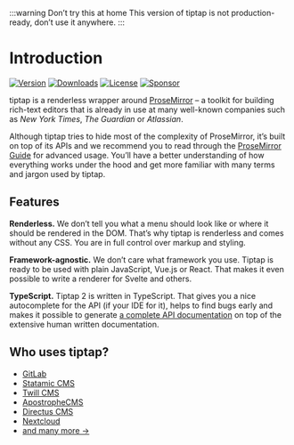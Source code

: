 :::warning Don’t try this at home
This version of tiptap is not production-ready, don’t use it anywhere.
:::

# Introduction

[![Version](https://img.shields.io/npm/v/@tiptap/core.svg?label=version)](https://www.npmjs.com/package/@tiptap/core)
[![Downloads](https://img.shields.io/npm/dm/@tiptap/core.svg)](https://npmcharts.com/compare/@tiptap/core?minimal=true)
[![License](https://img.shields.io/npm/l/@tiptap/core.svg)](https://www.npmjs.com/package/@tiptap/core)
[![Sponsor](https://img.shields.io/static/v1?label=Sponsor&message=%E2%9D%A4&logo=GitHub)](https://github.com/sponsors/ueberdosis)

tiptap is a renderless wrapper around [ProseMirror](https://ProseMirror.net) – a toolkit for building rich-text editors that is already in use at many well-known companies such as *New York Times*, *The Guardian* or *Atlassian*.

Although tiptap tries to hide most of the complexity of ProseMirror, it’s built on top of its APIs and we recommend you to read through the [ProseMirror Guide](https://ProseMirror.net/docs/guide/) for advanced usage. You’ll have a better understanding of how everything works under the hood and get more familiar with many terms and jargon used by tiptap.

## Features

**Renderless.** We don’t tell you what a menu should look like or where it should be rendered in the DOM. That’s why tiptap is renderless and comes without any CSS. You are in full control over markup and styling.

**Framework-agnostic.** We don’t care what framework you use. Tiptap is ready to be used with plain JavaScript, Vue.js or React. That makes it even possible to write a renderer for Svelte and others.

**TypeScript.** Tiptap 2 is written in TypeScript. That gives you a nice autocomplete for the API (if your IDE for it), helps to find bugs early and makes it possible to generate [a complete API documentation](#) on top of the extensive human written documentation.

## Who uses tiptap?
- [GitLab](https://gitlab.com)
- [Statamic CMS](https://statamic.com)
- [Twill CMS](https://twill.io)
- [ApostropheCMS](https://apostrophecms.com)
- [Directus CMS](https://directus.io)
- [Nextcloud](https://apps.nextcloud.com/apps/text)
- [and many more →](https://github.com/ueberdosis/tiptap/network/dependents?package_id=UGFja2FnZS0xMzE5OTg0ODc%3D)
